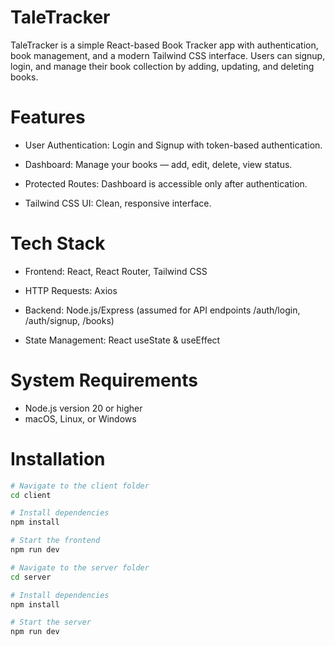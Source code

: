 # TaleTracker
TaleTracker is a simple React-based Book Tracker app with authentication, book management, and a modern Tailwind CSS interface. Users can signup, login, and manage their book collection by adding, updating, and deleting books.

# Features
- User Authentication: Login and Signup with token-based authentication.

- Dashboard: Manage your books — add, edit, delete, view status.

- Protected Routes: Dashboard is accessible only after authentication.

- Tailwind CSS UI: Clean, responsive interface.

# Tech Stack
- Frontend: React, React Router, Tailwind CSS

- HTTP Requests: Axios

- Backend: Node.js/Express (assumed for API endpoints /auth/login, /auth/signup, /books)

- State Management: React useState & useEffect

# System Requirements

- Node.js version 20 or higher
- macOS, Linux, or Windows

# Installation 

```bash
# Navigate to the client folder
cd client

# Install dependencies
npm install

# Start the frontend
npm run dev
```

```bash
# Navigate to the server folder
cd server

# Install dependencies
npm install

# Start the server
npm run dev
